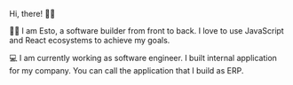 <!--
**estotriramdani/estotriramdani** is a ✨ _special_ ✨ repository because its `README.md` (this file) appears on your GitHub profile.

Here are some ideas to get you started:

- 🔭 I’m currently working on ...
- 🌱 I’m currently learning ...
- 👯 I’m looking to collaborate on ...
- 🤔 I’m looking for help with ...
- 💬 Ask me about ...
- 📫 How to reach me: ...
- 😄 Pronouns: ...
- ⚡ Fun fact: ...


![Esto's GitHub stats](https://github-readme-stats.vercel.app/api?username=estotriramdani&show_icons=true&theme=dracula)

[![Top Langs](https://github-readme-stats.vercel.app/api/top-langs/?username=estotriramdani&hide=html,css,php&exclude_repo=healthy-asset,ehadc,halamanpersonal-backend,birutekno-studycase,backend-dtks-langonsari,langonsari,phpdasar,komikCI4)](https://github.com/anuraghazra/github-readme-stats)
-->

Hi, there! 👋🏻

🧑🏻 I am Esto, a software builder from front to back. I love to use JavaScript and React ecosystems to achieve my goals.

💻 I am currently working as software engineer. I built internal application for my company. You can call the application that I build as ERP.
